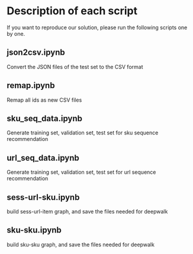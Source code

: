 # Description of each script
If you want to reproduce our solution, please run the following scripts one by one.

## json2csv.ipynb
Convert the JSON files of the test set to the CSV format

## remap.ipynb
Remap all ids as new CSV files

## sku_seq_data.ipynb
Generate training set, validation set, test set for sku sequence recommendation

## url_seq_data.ipynb
Generate training set, validation set, test set for url sequence recommendation

## sess-url-sku.ipynb
build sess-url-item graph, and save the files needed for deepwalk

## sku-sku.ipynb
build sku-sku graph, and save the files needed for deepwalk